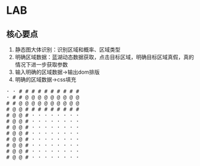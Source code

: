 # LAB

## 核心要点

1. 静态图大体识别：识别区域和概率、区域类型
2. 明确区域数据：蓝湖动态数据获取，点击目标区域，明确目标区域真假，真的情况下进一步获取参数
3. 输入明确的区域数据->输出dom排版
4. 明确的区域数据->css填充

<pre>
· · # # # # # # # # # #
· # # @ @ @ @ @ @ @ @ @
# # @ @ @ @ @ @ @ @ @ @
# @ @ # # # # # # # # #
# @ @ # · · · · · · · ·
# @ @ # · · · · · · · ·
# @ @ # · · · · · · · ·
# @ @ # · · · · · · · ·
# @ @ # · · · · · · · ·
# @ @ # · · · · · · · ·
# @ @ # · · · · · · · ·
# @ @ # · · · · · · · ·
</pre>